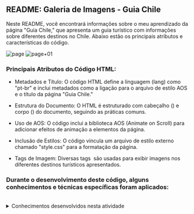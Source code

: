 ## README: Galeria de Imagens - Guia Chile

Neste README, você encontrará informações sobre o meu aprendizado da página "Guia Chile," que apresenta um guia turístico com informações sobre diferentes destinos no Chile. Abaixo estão os principais atributos e características do código.


<img src ="https://github.com/alibiohenrique/curso-desenvolvimento-web-fullstack/assets/118008033/b728f009-9bae-4a26-885e-56c37328d298" alt = "page">
<img src= "https://github.com/alibiohenrique/curso-desenvolvimento-web-fullstack/assets/118008033/1e025670-1504-47a0-9e68-7f5dfbb92810" alt = "page+01">



### Principais Atributos do Código HTML:

-   Metadados e Título: O código HTML define a linguagem (lang) como "pt-br" e inclui metadados como a ligação para o arquivo de estilo AOS e o título da página "Guia Chile."

-   Estrutura do Documento: O HTML é estruturado com cabeçalho (<head>) e corpo (<body>) do documento, seguindo as práticas comuns.

-   Uso de AOS: O código inclui a biblioteca AOS (Animate on Scroll) para adicionar efeitos de animação a elementos da página.

-   Inclusão de Estilos: O código vincula um arquivo de estilo externo chamado "style.css" para a formatação da página.

-   Tags de Imagem: Diversas tags <img> são usadas para exibir imagens nos diferentes destinos turísticos apresentados.

### Durante o desenvolvimento deste código, alguns conhecimentos e técnicas específicas foram aplicados:

<br>

<details> 
  <summary> Conhecimentos desenvolvidos nesta atividade </summary>

<br>

    Estilo CSS Global: 
    -  O código CSS global define estilos para elementos de nível superior, como o corpo da página e os estilos de fundo.

    Efeito de Gradiente: 
    -  É aplicado um efeito de gradiente de cores de fundo à página usando a propriedade `background-image` no elemento `<body>`.
    
    Uso de Flexbox: 
    -  O layout dos cartões de informações é criado usando o modelo de layout flexbox, que permite organizar elementos em linhas e colunas de forma flexível.

    Efeitos de Transição: 
    -  Transições de imagem suaves são implementadas usando a propriedade `transition` para criar uma experiência de usuário mais agradável.

    Filtros de Imagem: 
    -  Efeitos de filtro de imagem, como o desfoque, são aplicados às imagens na galeria para criar uma interação visual interessante.

<br>

-  `Metadados` são informações descritivas que fornecem contexto e organização aos dados, documentos ou recursos. Eles incluem detalhes como título, autor, data, palavras-chave, formato e são usados para identificação, pesquisa e compreensão de conteúdo, tornando-o mais acessível e útil.
-   `display: inline-block;` é uma propriedade CSS que permite que um elemento seja exibido como um bloco, mas mantenha características de elementos em linha, como a capacidade de estar ao lado de outros elementos em linha no mesmo nível. Isso é útil para criar layouts em que você deseja que os elementos se comportem como blocos, mas também desejam que eles fiquem em linha uns com os outros.-   `checked`  indica que um elemento de entrada, como uma caixa de seleção ou botão de rádio, está marcado ou selecionado por padrão.
- `data-aos="zoom-out"`: Isso define o tipo de animação que será aplicado quando o elemento entrar na visualização do usuário. Neste caso, a animação "zoom-out" será aplicada, o que provavelmente fará o elemento parecer menor ou recuar.
- `data-aos-easing="linear"`: Define o tipo de função de animação. "Linear" significa que a animação ocorrerá com velocidade uniforme ao longo do tempo.
- `data-aos-duration="1500"`: Define a duração da animação em milissegundos. Neste caso, a animação terá uma duração de 1500 milissegundos (ou 1,5 segundos).
-  `transition` é usada para criar uma transição suave entre os estados de um elemento quando alguma alteração ocorre. 
-  `transition: all 1.3s cubic-bezier;` está definindo uma transição para todos os atributos do elemento, com as seguintes configurações:
- `1.3s` define a duração da transição, que é de 1,3 segundos. Isso significa que as mudanças de estilo ocorrerão gradualmente ao longo de 1,3 segundos.
- `cubic-bezier` é uma função de temporização personalizada que pode ser especificada para controlar a aceleração da transição. No entanto, falta a definição dos valores específicos do cubo de Bezier, que normalmente seriam fornecidos, como `cubic-bezier(0.25, 0.1, 0.25, 1)`, por exemplo.
-   `<span></span>` é uma tag HTML usada para aplicar estilos ou scripts a um pequeno trecho de texto ou conteúdo.
-   Essa linha HTML `<link rel="stylesheet" href="style.css">` importa um arquivo de estilo chamado "style.css" para ser aplicado à página da web.
-   `<!DOCTYPE html>` é uma declaração no início de um documento HTML que define o tipo de documento e a versão do HTML que está sendo utilizado. Neste caso, é para HTML5.
-   `.galeria div:hover { flex: 4; }` quando você passa o mouse sobre um elemento "div" dentro de um elemento da classe ".galeria", o elemento em foco aumenta sua largura flexível para 4 vezes o tamanho original.
-  `.galeria:hover div:not(:hover) { filter: blur(5px) }` quando você passa o mouse sobre um elemento da classe ".galeria", todos os elementos "div" que não estão em foco ficam desfocados.

</details>

